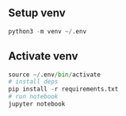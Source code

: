 ## Setup venv
```python
python3 -m venv ~/.env
```

## Activate venv
```python
source ~/.env/bin/activate
# install deps
pip install -r requirements.txt
# run notebook
jupyter notebook
```
